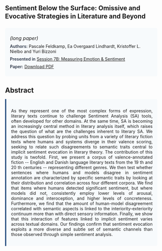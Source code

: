 
<style>    
    h2 {
        margin-top: 0;
        margin-bottom: 1.5rem;
        line-height: 1.3;
    }
    
    h3 {
        margin-top: 2rem;
        margin-bottom: 1rem;
        font-size: 1.4rem;
        font-weight:bold;
    }
    
    .metadata {
        background-color: #f7fafc;
        padding: 1rem;
        border-radius: 6px;
        margin-bottom: 2rem;
    }
    
    .metadata p {
        margin: 0.5rem 0;
    }
    
    .abstract {
        text-align: justify;
        padding: 1rem;
        background-color: #f7fafc;
        border-left: 4px solid #2c5282;
        border-radius: 0 6px 6px 0;
    }
    
    strong {
        color: #2d3748;
        font-weight: 600;
    }
</style>
<main role="main">
<h2>Sentiment Below the Surface: Omissive and Evocative Strategies in Literature and Beyond</h2>

<section class="metadata">
<p style='font-size:1rem'><i>(long paper)</i></p>
<p><strong>Authors:</strong> Pascale Feldkamp, Ea Overgaard Lindhardt, Kristoffer L. Nielbo and Yuri Bizzoni</p>
<p><strong>Presented in</strong> <a href="/programme/#session7">Session 7B: Measuring Emotion & Sentiment</a></p>
<p><strong>Paper:</strong> <a href="https://ceur-ws.org/Vol-3558/paper98.pdf">Download PDF</a></p>
</section>

<section>
<h3>Abstract</h3>
<div class="abstract">
<p>As they represent one of the most complex forms of expression, literary texts continue to challenge Sentiment Analysis (SA) tools, often developed for other domains. At the same time, SA is becoming an increasingly central method in literary analysis itself, which raises the question of what are the challenges inherent to literary SA. We address this question by probing units from a variety of literary fiction texts where humans and systems diverge in their valence scoring, seeking to relate such disagreements to semantic traits central to implicit sentiment evocation in literary theory. The contribution of this study is twofold. First, we present a corpus of valence-annotated fiction -- English and Danish language literary texts from the 19 th  and 20 th  centuries -- representing different genres. We then test whether sentences where humans and models disagree in sentiment annotation are characterized by specific semantic traits by looking at their distribution and correlation across four different corpora. We find that items where humans detected significant sentiment, but where models did not, consistently employ lower levels of  arousal,  dominance  and  interoception, and higher levels of  concreteness. Furthermore, we find that the amount of human-model disagreement correlated with semantic aspects is linked to the interiority-exteriority continuum more than with direct sensory information. Finally, we show that this interaction of features linked to implicit sentiment varies across textual domains. Our findings confirm that sentiment evocation exploits a more diverse and subtle set of semantic channels than those observed through simple sentiment analysis.</p>
</div>
</section>
</main>
